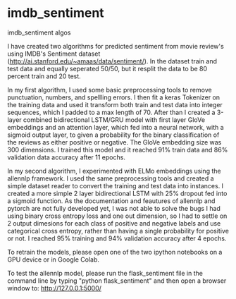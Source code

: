 # imdb_sentiment
imdb_sentiment algos

I have created two algorithms for predicted sentiment from movie review's using IMDB's Sentiment dataset 
(http://ai.stanford.edu/~amaas/data/sentiment/).  In the dataset train and test data and equally seperated 50/50, 
but it resplit the data to be 80 percent train and 20 test.

In my first algorithm, I used some basic preprocessing tools to remove punctuation, numbers, and spellling errors. 
I then fit a keras Tokenizer on the training data and used it transform both train and test data into integer sequences,
which I padded to a max length of 70.  After than I created a 3-layer combined bidirectional LSTM/GRU model with first layer GloVe embeddings
and an attention layer, which fed into a neural network, with a sigmoid output layer, to given a probability for the binary 
classification of the reviews as either positive or negative.  The GloVe embedding size was 300 dimensions.  I trained this model and it reached 91% train data and 
86% validation data accuracy after 11 epochs.

In my second algorithm, I experimented with ELMo embeddings using the allennlp framework. I used the same preprocessing tools
and created a simple dataset reader to convert the training and test data into instances.
I created a more simple 2 layer bidirectional LSTM with 25% dropout fed into a sigmoid function.  As the documentation and feautures
of allennlp and pytorch are not fully developed yet, I was not able to solve the bugs I had using binary cross entropy loss
and one out dimension, so I had to settle on 2 output dimesions for each class of positive and negative labels and
use categorical cross entropy, rather than having a single probability for positive or not.
I reached 95% training and 94% validation accuracy after 4 epochs.

To retrain the models, please open one of the two ipython notebooks on a GPU device or in Google Colab.

To test the allennlp model, please run the flask_sentiment file in the command line by typing "python flask_sentiment" and then open a browser
window to: http://127.0.0.1:5000/
